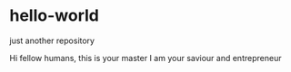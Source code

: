 # hello-world
just another repository

Hi fellow humans,
this is your master
I am your saviour and entrepreneur
